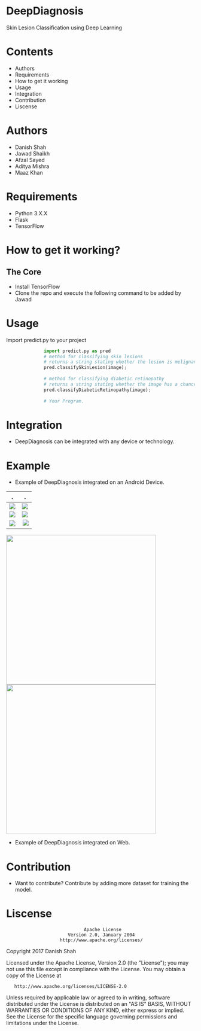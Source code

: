 # DeepDiagnosis
Skin Lesion Classification using Deep Learning

# Contents
* Authors
* Requirements
* How to get it working
* Usage
* Integration
* Contribution
* Liscense

# Authors
* Danish Shah
* Jawad Shaikh
* Afzal Sayed
* Aditya Mishra
* Maaz Khan

# Requirements
* Python 3.X.X
* Flask
* TensorFlow

# How to get it working?
## The Core
* Install TensorFlow
* Clone the repo and execute the following command
to be added by Jawad




# Usage
Import predict.py to your project
``` python
              import predict.py as pred
              # method for classifying skin lesions
              # returns a string stating whether the lesion is melignant(Cancerous) or benign(non-cancerous) with a percent confidence
              pred.classifySkinLesion(image);
              
              # method for classifying diabetic retinopathy
              # returns a string stating whether the image has a chance of diabetic ratinopathy (Normal, Moderate, Severe) with a percent confidence.
              pred.classifyDiabeticRetinopathy(image);
              
              # Your Program.
```

# Integration
* DeepDiagnosis can be integrated with any device or technology.

# Example
* Example of DeepDiagnosis integrated on an Android Device.


 .             |   .
:-------------------------:|:-------------------------:
![](https://github.com/DanishShah/DeepDiagnosis/blob/master/Resources/Screenshot_20170327-170331[1].png)  |  ![](https://github.com/DanishShah/DeepDiagnosis/blob/master/Resources/Screenshot_20170327-170326[1].png)
![](https://github.com/DanishShah/DeepDiagnosis/blob/master/Resources/Screenshot_20170327-170321[1].png)  |  ![](https://github.com/DanishShah/DeepDiagnosis/blob/master/Resources/Screenshot_20170327-170306[1].png)
![](https://github.com/DanishShah/DeepDiagnosis/blob/master/Resources/Screenshot_20170327-170313[1].png)  |  ![](https://github.com/DanishShah/DeepDiagnosis/blob/master/Resources/Screenshot_20170327-170618[1].png)

<img src="https://github.com/DanishShah/DeepDiagnosis/blob/master/Resources/Screenshot_20170327-170618[1].png" width=400> <img src="https://github.com/DanishShah/DeepDiagnosis/blob/master/Resources/Screenshot_20170327-170618[1].png" width=400>


* Example of DeepDiagnosis integrated on Web.

# Contribution
* Want to contribute?
Contribute by adding more dataset for training the model.

# Liscense
                                 Apache License
                           Version 2.0, January 2004
                        http://www.apache.org/licenses/   

   Copyright 2017 Danish Shah

   Licensed under the Apache License, Version 2.0 (the "License");
   you may not use this file except in compliance with the License.
   You may obtain a copy of the License at

       http://www.apache.org/licenses/LICENSE-2.0

   Unless required by applicable law or agreed to in writing, software
   distributed under the License is distributed on an "AS IS" BASIS,
   WITHOUT WARRANTIES OR CONDITIONS OF ANY KIND, either express or implied.
   See the License for the specific language governing permissions and
   limitations under the License.
